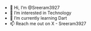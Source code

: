 - 👋 Hi, I’m @Sreeram3927
- 👀 I’m interested in Technology
- 🌱 I’m currently learning Dart
- 📫 Reach me out on X - Sreeram3927

<!---
Sreeram3927/Sreeram3927 is a ✨ special ✨ repository because its `README.md` (this file) appears on your GitHub profile.
You can click the Preview link to take a look at your changes.

- 💞️ I’m looking to collaborate on ...

--->
